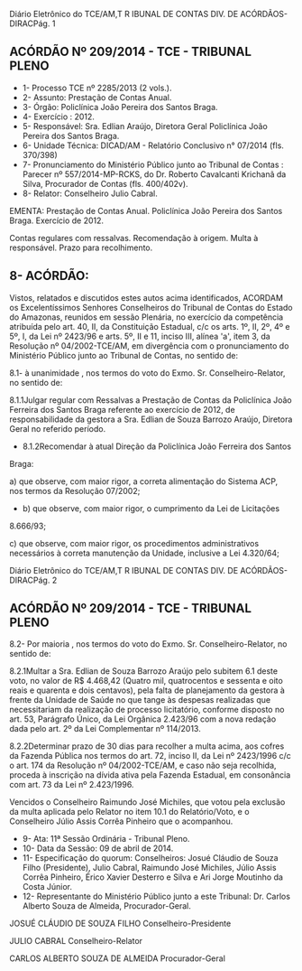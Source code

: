 Diário Eletrônico do TCE/AM,T R IBUNAL DE CONTAS DIV. DE ACÓRDÃOS-DIRACPág. 1

## ACÓRDÃO Nº 209/2014 - TCE - TRIBUNAL PLENO

- 1- Processo TCE nº 2285/2013 (2 vols.).
- 2- Assunto: Prestação de Contas Anual.
- 3- Órgão: Policlínica João Pereira dos Santos Braga.
- 4- Exercício : 2012.
- 5- Responsável: Sra. Edlian  Araújo, Diretora  Geral Policlínica João Pereira dos Santos Braga.
- 6- Unidade Técnica: DICAD/AM - Relatório Conclusivo n° 07/2014 (fls. 370/398)
- 7-  Pronunciamento  do  Ministério  Público  junto  ao  Tribunal  de  Contas :  Parecer  nº 557/2014-MP-RCKS, do Dr. Roberto Cavalcanti Krichanã da Silva, Procurador de Contas (fls. 400/402v).
- 8- Relator: Conselheiro Julio Cabral.

EMENTA: Prestação de Contas Anual. Policlínica  João  Pereira  dos  Santos  Braga. Exercício de 2012.

Contas regulares com ressalvas. Recomendação à origem. Multa à responsável. Prazo para recolhimento.

## 8- ACÓRDÃO:

Vistos, relatados e discutidos estes autos acima identificados,  ACORDAM os Excelentíssimos  Senhores  Conselheiros do Tribunal de Contas do Estado do Amazonas, reunidos em sessão Plenária, no exercício da competência atribuída pelo  art. 40, II, da Constituição Estadual, c/c os arts. 1º, II, 2º, 4º e 5º, I, da Lei nº 2423/96 e arts. 5º, II  e  11,  inciso  III,  alínea  'a',  item  3,  da  Resolução  nº  04/2002-TCE/AM, em divergência com o pronunciamento do Ministério Público junto ao Tribunal de Contas, no sentido de:

8.1- à unanimidade , nos termos do voto do Exmo. Sr. Conselheiro-Relator, no sentido de:

8.1.1Julgar regular com Ressalvas a Prestação de Contas da Policlínica João Ferreira  dos Santos Braga referente ao exercício de 2012, de responsabilidade  da gestora a Sra. Edlian de Souza Barrozo Araújo, Diretora Geral no referido período.

- 8.1.2Recomendar à atual Direção da Policlínica João Ferreira dos Santos

Braga:

a) que observe, com maior rigor, a correta  alimentação do Sistema ACP, nos termos da Resolução 07/2002;

- b)  que  observe,  com  maior  rigor,  o  cumprimento  da  Lei  de  Licitações

8.666/93;

c) que observe, com  maior rigor, os procedimentos administrativos necessários à correta manutenção da Unidade, inclusive a Lei 4.320/64;

Diário Eletrônico do TCE/AM,T R IBUNAL DE CONTAS DIV. DE ACÓRDÃOS-DIRACPág. 2

## ACÓRDÃO Nº 209/2014 - TCE - TRIBUNAL PLENO

8.2- Por maioria , nos termos do voto do Exmo. Sr. Conselheiro-Relator, no sentido de:

8.2.1Multar a Sra.  Edlian  de  Souza  Barrozo  Araújo pelo  subitem  6.1 deste voto, no  valor de R$ 4.468,42 (Quatro mil, quatrocentos e sessenta e oito reais e quarenta e dois centavos), pela falta de planejamento da gestora à frente da Unidade de Saúde no que tange às despesas realizadas que necessitariam da realização de processo licitatório, conforme disposto no art. 53, Parágrafo Único, da Lei Orgânica 2.423/96 com a nova redação dada pelo art. 2º da Lei Complementar nº 114/2013.

8.2.2Determinar prazo  de 30  dias  para  recolher a  multa  acima,  aos cofres da Fazenda Pública nos termos do art. 72, inciso II, da Lei nº 2423/1996 c/c o art. 174 da Resolução nº 04/2002-TCE/AM, e caso não seja recolhida, proceda à inscrição na dívida ativa pela Fazenda Estadual, em consonância com art. 73 da Lei nº 2.423/1996.

Vencidos  o  Conselheiro  Raimundo  José  Michiles,  que  votou  pela  exclusão  da  multa aplicada pelo Relator no item 10.1 do Relatório/Voto, e o Conselheiro Júlio Assis Corrêa Pinheiro que o acompanhou.

- 9- Ata: 11ª Sessão Ordinária - Tribunal Pleno.
- 10- Data da Sessão: 09 de abril de 2014.
- 11- Especificação do quorum: Conselheiros: Josué Cláudio de Souza Filho (Presidente), Julio Cabral, Raimundo José Michiles, Júlio Assis Corrêa Pinheiro, Érico Xavier Desterro e Silva e Ari Jorge Moutinho da Costa Júnior.
- 12-  Representante  do  Ministério  Público  junto  a  este  Tribunal: Dr. Carlos  Alberto Souza de Almeida, Procurador-Geral.

JOSUÉ CLÁUDIO DE SOUZA FILHO Conselheiro-Presidente

JULIO CABRAL Conselheiro-Relator

CARLOS ALBERTO SOUZA DE ALMEIDA Procurador-Geral